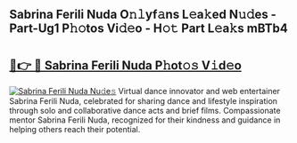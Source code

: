 ## Sabrina Ferili Nuda O𝚗𝚕yf𝚊ns L𝚎a𝚔ed N𝚞𝚍es - Part-Ug1 P𝚑𝚘tos Vi𝚍𝚎o - H𝚘𝚝 Part L𝚎a𝚔s mBTb4

# <h2><a href="http://kfdfpom.oniu.top/?m=Sabrina+Ferili+Nuda">🔗👉 🔴 Sabrina Ferili Nuda P𝚑ot𝚘𝚜 V𝚒d𝚎o</a></h2>

[![Sabrina Ferili Nuda Nu𝚍e𝚜](https://i.imgur.com/0qMVB7G.gif)](http://kfdfpom.oniu.top/?m=Sabrina+Ferili+Nuda)
Virtual dance innovator and web entertainer Sabrina Ferili Nuda, celebrated for sharing dance and lifestyle inspiration through solo and collaborative dance acts and brief films. Compassionate mentor Sabrina Ferili Nuda, recognized for their kindness and guidance in helping others reach their potential.  
